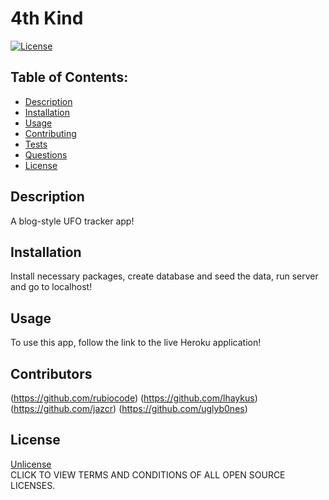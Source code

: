 
# 4th Kind

[![License](https://img.shields.io/badge/License-Unlicense%20-blue.svg)](https://opensource.org/licenses/Unlicense)

## Table of Contents:

* [Description](#description)
* [Installation](#installation)
* [Usage](#usage)
* [Contributing](#contributors)
* [Tests](#tests)
* [Questions](#questions)
* [License](#license)

## Description
A blog-style UFO tracker app!

## Installation
Install necessary packages, create database and seed the data, run server and go to localhost!

## Usage
To use this app, follow the link to the live Heroku application!

## Contributors
(https://github.com/rubiocode)
(https://github.com/lhaykus)
(https://github.com/jazcr)
(https://github.com/uglyb0nes)


## License
[Unlicense](https://opensource.org/licenses)<br>
CLICK TO VIEW TERMS AND CONDITIONS OF ALL OPEN SOURCE LICENSES.
    